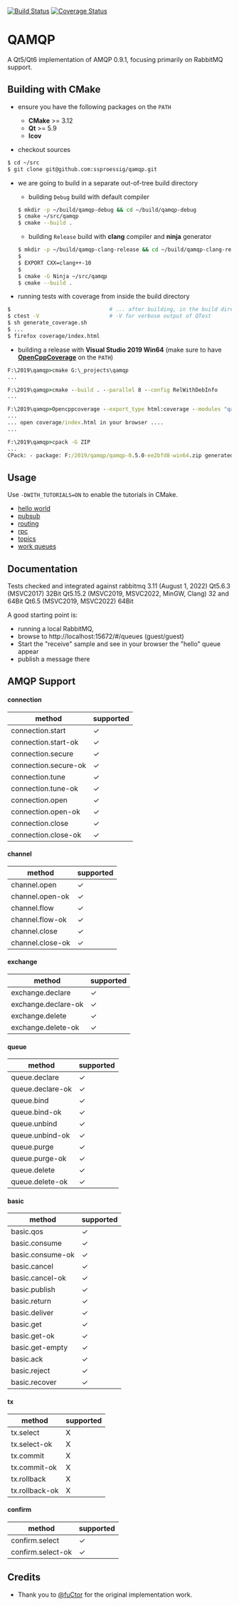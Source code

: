 [![Build Status](https://travis-ci.org/mbroadst/qamqp.svg?branch=master)](https://travis-ci.org/mbroadst/qamqp)
[![Coverage Status](https://img.shields.io/coveralls/mbroadst/qamqp.svg)](https://coveralls.io/r/mbroadst/qamqp?branch=master)

QAMQP
=============
A Qt5/Qt6 implementation of AMQP 0.9.1, focusing primarily on RabbitMQ support.


Building with CMake
------------
- ensure you have the following packages on the `PATH`
    - **CMake** >= 3.12 
    - **Qt** >= 5.9
    - **lcov**

- checkout sources
```sh
$ cd ~/src
$ git clone git@github.com:ssproessig/qamqp.git
```

- we are going to build in a separate out-of-tree build directory
    - building `Debug` build with default compiler
    ```sh
    $ mkdir -p ~/build/qamqp-debug && cd ~/build/qamqp-debug
    $ cmake ~/src/qamqp
    $ cmake --build .
    ```

    - building `Release` build with **clang** compiler and **ninja** generator
    ```sh
    $ mkdir -p ~/build/qamqp-clang-release && cd ~/build/qamqp-clang-release
    $
    $ EXPORT CXX=clang++-10
    $
    $ cmake -G Ninja ~/src/qamqp
    $ cmake --build .
    ```

- running tests with coverage from inside the build directory
```sh
$                               # ... after building, in the build directory
$ ctest -V                      # -V for verbose output of QTest
$ sh generate_coverage.sh
$ ...
$ firefox coverage/index.html
```

- building a release with **Visual Studio 2019 Win64**  (make sure to have **[OpenCppCoverage](https://github.com/OpenCppCoverage/OpenCppCoverage)** on the `PATH`)
```bat
F:\2019\qamqp>cmake G:\_projects\qamqp
...

F:\2019\qamqp>cmake --build . --parallel 8 --config RelWithDebInfo
...

F:\2019\qamqp>Opencppcoverage --export_type html:coverage --modules "qamqp*.exe" --sources G:\_projects\qamqp\src --optimized_build --cover_children  -- ctest -C RelWithDebInfo
...
... open coverage/index.html in your browser ....
...

F:\2019\qamqp>cpack -G ZIP
...
CPack: - package: F:/2019/qamqp/qamqp-0.5.0-ee2bfd8-win64.zip generated.
```


Usage
------------
Use `-DWITH_TUTORIALS=ON` to enable the tutorials in CMake.

* [hello world](https://github.com/mbroadst/qamqp/tree/master/tutorials/helloworld)
* [pubsub](https://github.com/mbroadst/qamqp/tree/master/tutorials/pubsub)
* [routing](https://github.com/mbroadst/qamqp/tree/master/tutorials/routing)
* [rpc](https://github.com/mbroadst/qamqp/tree/master/tutorials/rpc)
* [topics](https://github.com/mbroadst/qamqp/tree/master/tutorials/topics)
* [work queues](https://github.com/mbroadst/qamqp/tree/master/tutorials/workqueues)


Documentation
------------
Tests checked and integrated against rabbitmq 3.11 (August 1, 2022)
Qt5.6.3 (MSVC2017) 32Bit
Qt5.15.2 (MSVC2019, MSVC2022, MinGW, Clang) 32 and 64Bit
Qt6.5 (MSVC2019, MSVC2022) 64Bit

A good starting point is:
* running a local RabbitMQ,
* browse to http://localhost:15672/#/queues  (guest/guest)
* Start the "receive" sample and see in your browser the "hello" queue appear
* publish a message there

AMQP Support
------------

#### connection
| method | supported |
| ---    | ---       |
| connection.start      | ✓ |
| connection.start-ok   | ✓ |
| connection.secure     | ✓ |
| connection.secure-ok  | ✓ |
| connection.tune       | ✓ |
| connection.tune-ok    | ✓ |
| connection.open       | ✓ |
| connection.open-ok    | ✓ |
| connection.close      | ✓ |
| connection.close-ok   | ✓ |

#### channel
| method | supported |
| ------ | --------- |
| channel.open          | ✓ |
| channel.open-ok       | ✓ |
| channel.flow          | ✓ |
| channel.flow-ok       | ✓ |
| channel.close         | ✓ |
| channel.close-ok      | ✓ |

#### exchange
| method | supported |
| ------ | --------- |
| exchange.declare      | ✓ |
| exchange.declare-ok   | ✓ |
| exchange.delete       | ✓ |
| exchange.delete-ok    | ✓ |

#### queue
| method | supported |
| ------ | --------- |
| queue.declare         | ✓ |
| queue.declare-ok      | ✓ |
| queue.bind            | ✓ |
| queue.bind-ok         | ✓ |
| queue.unbind          | ✓ |
| queue.unbind-ok       | ✓ |
| queue.purge           | ✓ |
| queue.purge-ok        | ✓ |
| queue.delete          | ✓ |
| queue.delete-ok       | ✓ |

#### basic
| method | supported |
| ------ | --------- |
| basic.qos             | ✓ |
| basic.consume         | ✓ |
| basic.consume-ok      | ✓ |
| basic.cancel          | ✓ |
| basic.cancel-ok       | ✓ |
| basic.publish         | ✓ |
| basic.return          | ✓ |
| basic.deliver         | ✓ |
| basic.get             | ✓ |
| basic.get-ok          | ✓ |
| basic.get-empty       | ✓ |
| basic.ack             | ✓ |
| basic.reject          | ✓ |
| basic.recover         | ✓ |

#### tx
| method | supported |
| ------ | --------- |
| tx.select             | X |
| tx.select-ok          | X |
| tx.commit             | X |
| tx.commit-ok          | X |
| tx.rollback           | X |
| tx.rollback-ok        | X |

#### confirm
| method | supported |
| ------ | --------- |
| confirm.select        | ✓ |
| confirm.select-ok     | ✓ |

Credits
------------
* Thank you to [@fuCtor](https://github.com/fuCtor) for the original implementation work.
